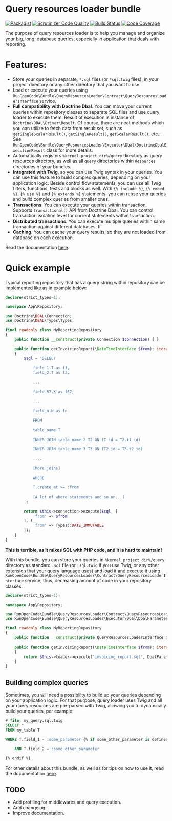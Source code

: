 Query resources loader bundle
=============================

[![Packagist](https://img.shields.io/packagist/v/RunOpenCode/query-resources-loader-bundle.svg)](https://packagist.org/packages/runopencode/query-resources-loader-bundle)
[![Scrutinizer Code Quality](https://scrutinizer-ci.com/g/RunOpenCode/query-resources-loader-bundle/badges/quality-score.png?b=master)](https://scrutinizer-ci.com/g/RunOpenCode/query-resources-loader-bundle/?branch=master)
[![Build Status](https://scrutinizer-ci.com/g/RunOpenCode/query-resources-loader-bundle/badges/build.png?b=master)](https://scrutinizer-ci.com/g/RunOpenCode/query-resources-loader-bundle/build-status/master)
[![Code Coverage](https://scrutinizer-ci.com/g/RunOpenCode/query-resources-loader-bundle/badges/coverage.png?b=master)](https://scrutinizer-ci.com/g/RunOpenCode/query-resources-loader-bundle/?branch=master)

The purpose of query resources loader is to help you manage and organize your big, long, database queries, especially in
application that deals with reporting.

# Features:

- Store your queries in separate, `*.sql` files (or `*sql.twig` files), in your project directory or any other directory
  that you want to use.
- Load or execute your queries using `RunOpenCode\Bundle\QueryResourcesLoader\Contract\QueryResourcesLoaderInterface`
  service.
- **Full compatibility with Doctrine Dbal**. You can move your current queries within repository classes to separate SQL
  files and use query loader to execute them. Result of execution is instance of `Doctrine\DBAL\Driver\Result`. Of
  course, there are neat methods which you can utilize to fetch data from result set, such
  as `getSingleScalarResult()`, `getSingleResult()`, `getScalarResult()`, etc...
  See `RunOpenCode\Bundle\QueryResourcesLoader\Executor\Dbal\DoctrineDbalExecutionResult` class for more details.
- Automatically registers `%kernel.project_dir%/query` directory as query resources directory, as well as all `query`
  directories within `Resources` directories of your bundles.
- **Integrated with Twig**, so you can use Twig syntax in your queries. You can use this feature to build complex
  queries, depending on your application logic. Beside control flow statements, you can use all Twig filters, functions,
  tests and blocks as well. With `{% include %}`, `{% embed %}`, `{% use %}` and `{% extends %}` statements, you can
  reuse your queries and build complex queries from smaller ones.
- **Transactions**. You can execute your queries within transaction. Supports `transactional()` API from Doctrine Dbal.
  You can control transaction isolation level for current statements within transaction.
- **Distributed transactions**. You can execute multiple queries within same transaction against different databases. If
- **Caching**. You can cache your query results, so they are not loaded from database on each execution.

Read the documentation [here](docs/index.md).

# Quick example

Typical reporting repository that has a query string within repository can be implemented like as in example below:

```php
declare(strict_types=1);

namespace App\Repository;

use Doctrine\DBAL\Connection;
use Doctrine\DBAL\Types\Types;

final readonly class MyReportingRepository 
{
    public function __construct(private Connection $connection) { }

    public function getInvoicingReport(\DateTimeInterface $from): iterable
    {
        $sql = 'SELECT 
            
            field_1.T as f1,
            field_2.T as f2,
            
            ...
            
            field_57.X as f57,
            
            ...
            
            field_n.N as fn
            
            FROM 
            
            table_name T
            
            INNER JOIN table_name_2 T2 ON (T.id = T2.t1_id)
            
            INNER JOIN table_name_3 T3 ON (T2.id = T3.t2_id)
            
            ....
            
            [More joins]
            
            WHERE
            
            T.create_at >= :from
            
            [A lot of where statements and so on...]                                           
        ';
        
        return $this->connection->execute($sql, [ 
            'from' => $from 
        ], [
            'from' => Types::DATE_IMMUTABLE        
        ]);            
    }
}
```

**This is terrible, as it mixes SQL with PHP code, and it is hard to maintain!**

With this bundle, you can store your queries in `%kernel.project_dir%/query` directory as standard `.sql` file (or
`.sql.twig` if you use Twig, or any other extension that your query language uses) and load it and execute it using
`RunOpenCode\Bundle\QueryResourcesLoader\Contract\QueryResourcesLoaderInterface` service, thus, decreasing amount of
code in your repository classes:

```php
declare(strict_types=1);

namespace App\Repository;

use RunOpenCode\Bundle\QueryResourcesLoader\Contract\QueryResourcesLoaderInterface;
use RunOpenCode\Bundle\QueryResourcesLoader\Executor\Dbal\DbalParameters;

final readonly class MyReportingRepository 
{
    public function __construct(private QueryResourcesLoaderInterface $loader) { }                 
    
    public function getInvoicingReport(\DateTimeInterface $from): iterable
    {
        return $this->loader->execute('invoicing_report.sql', DbalParameters::create()->dateTimeImmutable('from', $from));      
    }
}
```

## Building complex queries

Sometimes, you will need a possibility to build up your queries depending on your application logic. For that purpose,
query loader uses Twig and all your query resources are pre-parsed with Twig, allowing you to dynamically build your
queries, per example:

```sql
# file: my_query.sql.twig
SELECT *
FROM my_table T

WHERE T.field_1 = :some_parameter {% if some_other_parameter is defined %}

    AND T.field_2 = :some_other_parameter 
    
{% endif %}
```

For other details about this bundle, as well as for tips on how to use it, read the documentation [here](docs/index.md).

## TODO

- Add profiling for middlewares and query execution.
- Add changelog.
- Improve documentation.
